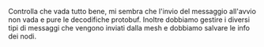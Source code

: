 Controlla che vada tutto bene, mi sembra che l'invio del messaggio all'avvio non vada e pure le decodifiche protobuf.
Inoltre dobbiamo gestire i diversi tipi di messaggi che vengono inviati dalla mesh e dobbiamo salvare le info dei nodi.